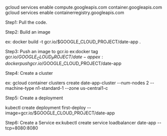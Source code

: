 gcloud services enable compute.googleapis.com container.googleapis.com
gcloud services enable containerregistry.googleapis.com


Step1: Pull the code.


Step2: Build an image

ex: docker build -t gcr.io/$GOOGLE_CLOUD_PROJECT/date-app .

Step3: Push an image to gcr.io
ex:docker tag gcr.io/$GOOGLE_CLOUD_PROJECT/date-app
ex: docker push gcr.io/$GOOGLE_CLOUD_PROJECT/date-app

Step4: Create a cluster

ex: gcloud container clusters create date-app-cluster --num-nodes 2 --machine-type n1-standard-1 --zone us-central1-c

Step5: Create a deployment

kubectl create deployment first-deploy --image=gcr.io/$GOOGLE_CLOUD_PROJECT/date-app

Step6: Create a Service
ex:kubectl create service loadbalancer date-app --tcp=8080:8080